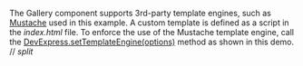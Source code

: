 The Gallery component supports 3rd-party template engines, such as <a href="http://mustache.github.io/" target="_blank">Mustache</a> used in this example. A custom template is defined as a script in the _index.html_ file. To enforce the use of the Mustache template engine, call the [DevExpress.setTemplateEngine(options)](/Documentation/ApiReference/Common/Utils/#setTemplateEngineoptions) method as shown in this demo.
// _split_